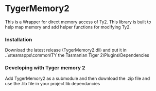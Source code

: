 # TygerMemory2

This is a Wrapper for direct memory access of Ty2. This library is built to help map memory and add helper functions for modifying Ty2.

### Installation

Download the latest release (TygerMemory2.dll) and put it in ..\steamapps\common\TY the Tasmanian Tiger 2\Plugins\Dependencies

### Developing with Tyger memory 2

Add TygerMemory2 as a submodule and then download the .zip file and use the .lib file in your project lib dependancies

